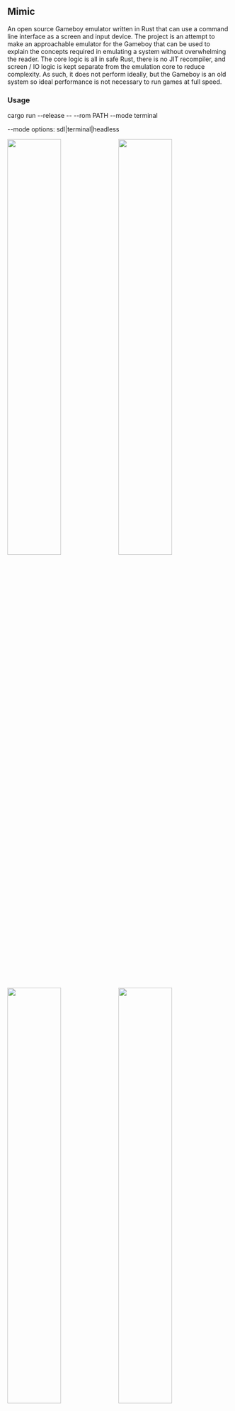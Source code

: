 ## Mimic

An open source Gameboy emulator written in Rust that can use a command line interface as a screen and input device. The project is an attempt to make an approachable emulator for the Gameboy that can be used to explain the concepts required in emulating a system without overwhelming the reader. The core logic is all in safe Rust, there is no JIT recompiler, and screen / IO logic is kept separate from the emulation core to reduce complexity. As such, it does not perform ideally, but the Gameboy is an old system so ideal performance is not necessary to run games at full speed.

### Usage

cargo run --release -- --rom PATH --mode terminal

--mode options: 
sdl|terminal|headless

<p float="left">
  <img src="/screenshots/zelda1.png" width="49%" />
  <img src="/screenshots/pokemon.png" width="49%" />
  <img src="/screenshots/pokemon_tech.png" width="49%" />
  <img src="/screenshots/screenshot5.png" width="49%" />
  <img src="/screenshots/screenshot4.png" width="49%" />
</p>

### Overview

We split our design into a set of components that roughly map to the physical components on the original hardware. These components are:
- CPU: This structure models the fetch, decode, and execute cycle of the CPU and owns the machine registers. Hardware interrupts are also modelled in this structure.
- Registers: A structure that stores the CPU registers and some hidden registers for emulation. This does not store the special memory registers.
- Instructions: An implementation of each CPU opcode plus a table mapping opcodes to their implementation.
- Clock: A structure that models the Gameboy clock.
- PPU (Pixel-processing unit): A structure that models the Gameboy PPU, a component which takes sprite maps and data from memory and draws them to the screen. All video output on the Gameboy travels through the PPU.
- Memory: An implementation of the hardware memory bus and cartridge emulation. Special memory registers are also stored here.

In addition to these components we have the Machine structure which brings all of these components together under a single structure with a central step instruction that moves the emulation forward by precisely one instruction (meaning a single instruction is executed and then all other components are updated so that they are up to date with the new state). The remaining files in the project, main.rs, terminal.rs, and sdl.rs provide the launch sequence and screen / terminal backends for interacting with the emulated machine.

### CPU

The Gameboy uses a modified CISC (complex instruction set computer) Z80 Zilog processor at a frequency of 4.19Mhz. It features an 8-bit instruction set with a 16-bit address bus and some limited support for 16 bit arithmetic. The CPU has a complex instruction set with variable length opcodes. The first byte of every opcode indicates which of the instructions it is. As there are more than 256 instructions, there is also an extended opcode which swaps the CPU to a second instruction set for an instruction starting at the next byte.

The CPU is represented in Mimic through two jump tables that are constructed at startup, one for the main opcode set and one for the extended set. Each entry in the jump table contains a pointer to an execute function which takes the current registers and memory and implements the opcode. A secret register is used to keep track of whether the previous instruction executed was the extend instruction that moves execution to the extended opcode set. The processor steps (executes an instruction) by selecting the next execute function from either the main or extended table depending on the hidden register and then executing it.

Each entry in the table also has metadata to indicate how many cycles that instruction takes to emulate, and the total number of cycles executed is tracked in hidden registers. We need to track this because different components in the Gameboy operate at fixed cycle rates and keeping them in sync with the executed instructions is crucial to accurate emulation.

### Registers

There are 8 general purpose registers 8-bit registers B, C, A, F, D, E, H, L on the device. These registers can also be addressed as 16-bit registers for some instructions as BC, AF, DE, and HL. There are also special register PC and SP for the program counter (the memory address of the current instruction) and the stack pointer. Not all registers can be used in all operations, and some are used to store side effects of opcodes. The A register is used as the accumulator, and is usually the destination register for the result of arithmetic operations. The F register stores the flags after some opcodes, encoded as a bit vector that tells the program is the previous opcode carried, half carried, was negative, or was zero.

### Memory

The Gameboy uses an 8-bit Z80 CPU with a 16-bit memory addressing scheme. The address space is used to access system ROM, cartridge ROM, system RAM, cartridge RAM and to interface with other systems on the device through special memory registers. The console includes a small 256 byte ROM containing the boot up sequence code which scrolls a Nintendo logo across the screen and then does some primitive error checking on the cartridge. This ROM is unmapped from the address space after the initial boot sequence. There is also 8kb of addressable internal RAM and 8kb of video ram for sprites on the device. There are both mapped into fixed locations in the address space.

Programs are read from cartridges that are physically connected to the device and are directly addressable rather than being loaded into memory. The cartridge memory is access through reads to specific regions of memory which the device will automatically treat as a cartridge read. For example a read to 0x0 will access memory 0x0 in the first bank of the cartridge ROM while a write to 0x8000 will access the first byte of the on-board video RAM. The cartridge based design is useful because it allows the available RAM to be used only for program memory, while a system that has to load the program into memory would have reduced capability due to the reduction in usable RAM for program state.

The cartridge based design can be used to expand the available ROM and RAM though this increased the price of physical cartridges. Since the combined ROM and RAM of expanded cartridges cannot be addressed in 16 bits ROM banking where addressable parts of the cartridge ROM or RAM are remapped through writes to specific memory addresses. This requires careful programming since the program code being executed or some data required could be located in a bank that is remapped. This can be used to increase the ROM or RAM on system to 32kb.

Memory is represented in Mimic through a GameboyState structure which tracks the memory map, plus a series of ROM or RAM structures. The special memory registers are hardcoded into the top level structure at their given addresses and with the given read/write rules. The GameboyState routes ROM/RAM read and writes to corresponding structures for processing. ROM banking is also tracked in the this top level structure.

### Interrupts

The Gameboy uses CPU interrupts to notify the running software of hardware events. These events include screen events, timer events, and input events. When an interrupt is raised, a bit in the interrupted memory register is set to indicate it. If interrupts are enabled (toggled with a dedicated instruction) then the CPU will check if the corresponding bit for that interrupt is set in the interrupts enabled memory register. If both bits are set then the current PC will be pushed to the stack and the PC will be set to a fixed interrupt-specific location and interrupts will be disabled. The code at that location is then run (similar to a call instruction) and interrupts are re-enabled upon return.

### PPU

The pixel processing unit (PPU) finds the sprites referenced in the sprite, window, and background maps and draws them to the device screen. The PPU operates concurrently with the CPU and is the only component that can draw to the screen. Interaction with the PPU comes only through updates to the sprite memory, sprite maps, or special memory registers. Feedback for the CPU comes through writes to special registers and hardware interrupts.

### Clock

The Gameboy clock interacts with the CPU through special memory registers or through CPU interrupts. There are two clocks, one which ticks at a constant frequency and another which can be configured through writes to a special register. Since the clock is tied to the cycle rate of the CPU, and not the actual time, we implement the clock in Mimic through a structure that tracks the number of cycles the CPU has performed and updates it's own values accordingly.

### Screenshots

![Screenshot](/screenshots/screenshot1.png?raw=true "Screenshot 1")
![Screenshot](/screenshots/screenshot2.png?raw=true "Screenshot 2")
![Screenshot](/screenshots/screenshot3.png?raw=true "Screenshot 3")
![Screenshot](/screenshots/screenshot6.png?raw=true "Screenshot 6")

### Working

- System memory map
- Core instruction set
- Pixel-processing unit
- Background rendering
- Sprite rendering
- Interrupts
- Input
- Clock
- Memory Banking (Rudimentry MBC1, MBC3)

### TODO

- Sound
- Game compatibility
- Cartridge Save
- Using Wrapping<T> types for the emulated arithmetic

